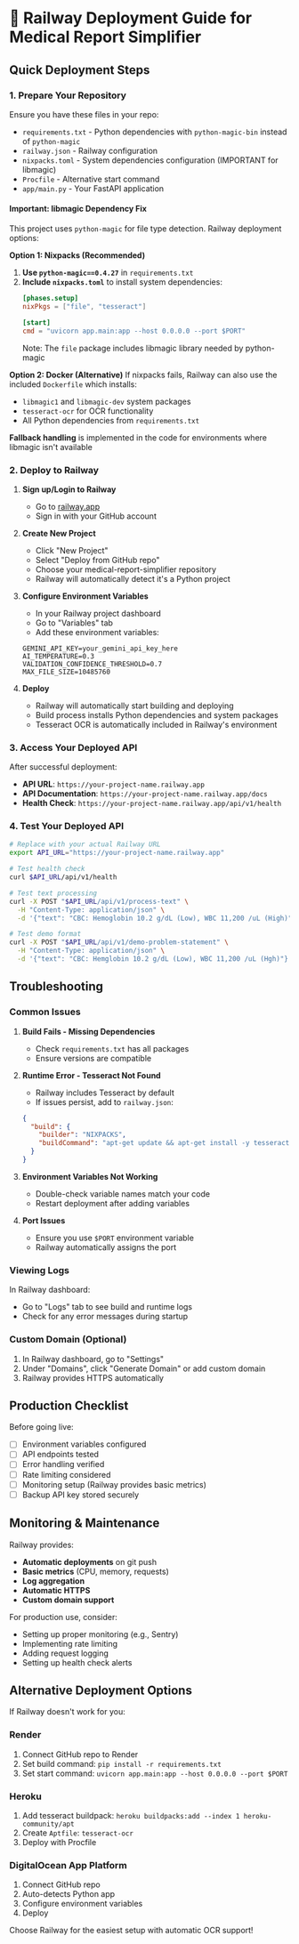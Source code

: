 # 🚂 Railway Deployment Guide for Medical Report Simplifier

## Quick Deployment Steps

### 1. Prepare Your Repository

Ensure you have these files in your repo:
- `requirements.txt` - Python dependencies with `python-magic-bin` instead of `python-magic`
- `railway.json` - Railway configuration  
- `nixpacks.toml` - System dependencies configuration (IMPORTANT for libmagic)
- `Procfile` - Alternative start command
- `app/main.py` - Your FastAPI application

#### Important: libmagic Dependency Fix

This project uses `python-magic` for file type detection. Railway deployment options:

**Option 1: Nixpacks (Recommended)**
1. **Use `python-magic==0.4.27`** in `requirements.txt`
2. **Include `nixpacks.toml`** to install system dependencies:
   ```toml
   [phases.setup]
   nixPkgs = ["file", "tesseract"]
   
   [start]
   cmd = "uvicorn app.main:app --host 0.0.0.0 --port $PORT"
   ```
   Note: The `file` package includes libmagic library needed by python-magic

**Option 2: Docker (Alternative)**
If nixpacks fails, Railway can also use the included `Dockerfile` which installs:
- `libmagic1` and `libmagic-dev` system packages
- `tesseract-ocr` for OCR functionality
- All Python dependencies from `requirements.txt`

**Fallback handling** is implemented in the code for environments where libmagic isn't available

### 2. Deploy to Railway

1. **Sign up/Login to Railway**
   - Go to [railway.app](https://railway.app)
   - Sign in with your GitHub account

2. **Create New Project**
   - Click "New Project"
   - Select "Deploy from GitHub repo"
   - Choose your medical-report-simplifier repository
   - Railway will automatically detect it's a Python project

3. **Configure Environment Variables**
   - In your Railway project dashboard
   - Go to "Variables" tab
   - Add these environment variables:
   ```
   GEMINI_API_KEY=your_gemini_api_key_here
   AI_TEMPERATURE=0.3
   VALIDATION_CONFIDENCE_THRESHOLD=0.7
   MAX_FILE_SIZE=10485760
   ```

4. **Deploy**
   - Railway will automatically start building and deploying
   - Build process installs Python dependencies and system packages
   - Tesseract OCR is automatically included in Railway's environment

### 3. Access Your Deployed API

After successful deployment:
- **API URL**: `https://your-project-name.railway.app`
- **API Documentation**: `https://your-project-name.railway.app/docs`
- **Health Check**: `https://your-project-name.railway.app/api/v1/health`

### 4. Test Your Deployed API

```bash
# Replace with your actual Railway URL
export API_URL="https://your-project-name.railway.app"

# Test health check
curl $API_URL/api/v1/health

# Test text processing
curl -X POST "$API_URL/api/v1/process-text" \
  -H "Content-Type: application/json" \
  -d '{"text": "CBC: Hemoglobin 10.2 g/dL (Low), WBC 11,200 /uL (High)"}'

# Test demo format  
curl -X POST "$API_URL/api/v1/demo-problem-statement" \
  -H "Content-Type: application/json" \
  -d '{"text": "CBC: Hemglobin 10.2 g/dL (Low), WBC 11,200 /uL (Hgh)"}'
```

## Troubleshooting

### Common Issues

1. **Build Fails - Missing Dependencies**
   - Check `requirements.txt` has all packages
   - Ensure versions are compatible

2. **Runtime Error - Tesseract Not Found**
   - Railway includes Tesseract by default
   - If issues persist, add to `railway.json`:
   ```json
   {
     "build": {
       "builder": "NIXPACKS",
       "buildCommand": "apt-get update && apt-get install -y tesseract-ocr"
     }
   }
   ```

3. **Environment Variables Not Working**
   - Double-check variable names match your code
   - Restart deployment after adding variables

4. **Port Issues**
   - Ensure you use `$PORT` environment variable
   - Railway automatically assigns the port

### Viewing Logs

In Railway dashboard:
- Go to "Logs" tab to see build and runtime logs
- Check for any error messages during startup

### Custom Domain (Optional)

1. In Railway dashboard, go to "Settings"
2. Under "Domains", click "Generate Domain" or add custom domain
3. Railway provides HTTPS automatically

## Production Checklist

Before going live:
- [ ] Environment variables configured
- [ ] API endpoints tested
- [ ] Error handling verified
- [ ] Rate limiting considered
- [ ] Monitoring setup (Railway provides basic metrics)
- [ ] Backup API key stored securely

## Monitoring & Maintenance

Railway provides:
- **Automatic deployments** on git push
- **Basic metrics** (CPU, memory, requests)
- **Log aggregation**
- **Automatic HTTPS**
- **Custom domain support**

For production use, consider:
- Setting up proper monitoring (e.g., Sentry)
- Implementing rate limiting
- Adding request logging
- Setting up health check alerts

## Alternative Deployment Options

If Railway doesn't work for you:

### Render
1. Connect GitHub repo to Render
2. Set build command: `pip install -r requirements.txt`
3. Set start command: `uvicorn app.main:app --host 0.0.0.0 --port $PORT`

### Heroku
1. Add tesseract buildpack: `heroku buildpacks:add --index 1 heroku-community/apt`
2. Create `Aptfile`: `tesseract-ocr`
3. Deploy with Procfile

### DigitalOcean App Platform
1. Connect GitHub repo
2. Auto-detects Python app
3. Configure environment variables
4. Deploy

Choose Railway for the easiest setup with automatic OCR support!
